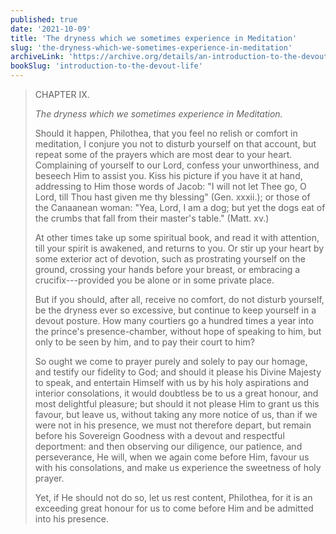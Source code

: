 ```yaml
---
published: true
date: '2021-10-09'
title: 'The dryness which we sometimes experience in Meditation'
slug: 'the-dryness-which-we-sometimes-experience-in-meditation'
archiveLink: 'https://archive.org/details/an-introduction-to-the-devout-life/page/59?view=theater'
bookSlug: 'introduction-to-the-devout-life'
---
```


> CHAPTER IX.
>
> *The dryness which we sometimes experience in Meditation.*
>
> Should it happen, Philothea, that you feel no relish or comfort in meditation, I conjure you not to disturb yourself on that account, but repeat some of the prayers which are most dear to your heart. Complaining of yourself to our Lord, confess your unworthiness, and beseech Him to assist you. Kiss his picture if you have it at hand, addressing to Him those words of Jacob: "I will not let Thee go, O Lord, till Thou hast given me thy blessing" (Gen. xxxii.); or those of the Canaanean woman: "Yea, Lord, I am a dog; but yet the dogs eat of the crumbs that fall from their master's table." (Matt. xv.)
>
> At other times take up some spiritual book, and read it with attention, till your spirit is awakened, and returns to you. Or stir up your heart by some exterior act of devotion, such as prostrating yourself on the ground, crossing your hands before your breast, or embracing a crucifix---provided you be alone or in some private place.
>
> But if you should, after all, receive no comfort, do not disturb yourself, be the dryness ever so excessive, but continue to keep yourself in a devout posture. How many courtiers go a hundred times a year into the prince's presence-chamber, without hope of speaking to him, but only to be seen by him, and to pay their court to him?
>
> So ought we come to prayer purely and solely to pay our homage, and testify our fidelity to God; and should it please his Divine Majesty to speak, and entertain Himself with us by his holy aspirations and interior consolations, it would doubtless be to us a great honour, and most delightful pleasure; but should it not please Him to grant us this favour, but leave us, without taking any more notice of us, than if we were not in his presence, we must not therefore depart, but remain before his Sovereign Goodness with a devout and respectful deportment: and then observing our diligence, our patience, and perseverance, He will, when we again come before Him, favour us with his consolations, and make us experience the sweetness of holy prayer.
>
> Yet, if He should not do so, let us rest content, Philothea, for it is an exceeding great honour for us to come before Him and be admitted into his presence.
